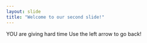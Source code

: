 ```yaml
---
layout: slide
title: "Welcome to our second slide!"
---
```

YOU are giving hard time
Use the left arrow to go back!
